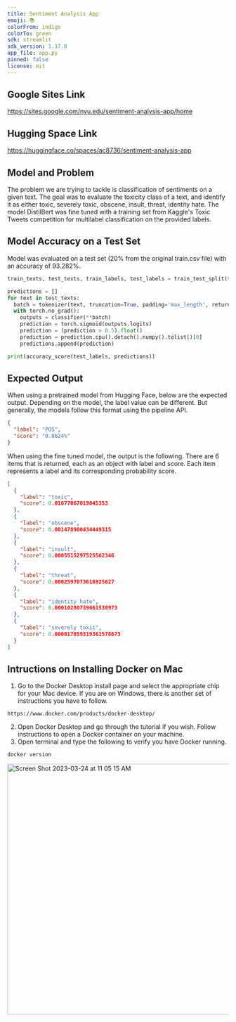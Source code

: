```yaml
---
title: Sentiment Analysis App
emoji: 📚
colorFrom: indigo
colorTo: green
sdk: streamlit
sdk_version: 1.17.0
app_file: app.py
pinned: false
license: mit
---
```


## Google Sites Link

https://sites.google.com/nyu.edu/sentiment-analysis-app/home

## Hugging Space Link

https://huggingface.co/spaces/ac8736/sentiment-analysis-app

## Model and Problem

The problem we are trying to tackle is classification of sentiments on a given text. The goal was to evaluate the toxicity class of a text, and identify it as either toxic, severely toxic, obscene, insult, threat, identity hate. The model DistilBert was fine tuned with a training set from Kaggle's Toxic Tweets competition for multilabel classification on the provided labels.

## Model Accuracy on a Test Set

Model was evaluated on a test set (20% from the original train.csv file) with an accuracy of 93.282%.

```python
train_texts, test_texts, train_labels, test_labels = train_test_split(train_texts, train_labels, test_size=.2)

predictions = []
for text in test_texts:
  batch = tokenizer(text, truncation=True, padding='max_length', return_tensors="pt").to(device)
  with torch.no_grad():
    outputs = classifier(**batch)
    prediction = torch.sigmoid(outputs.logits)
    prediction = (prediction > 0.5).float()
    prediction = prediction.cpu().detach().numpy().tolist()[0]
    predictions.append(prediction)

print(accuracy_score(test_labels, predictions))
```

## Expected Output

When using a pretrained model from Hugging Face, below are the expected output. Depending on the model, the label value can be different. But generally, the models follow this format using the pipeline API.

```json
{
  "label": "POS",
  "score": "0.8624%"
}
```

When using the fine tuned model, the output is the following. There are 6 items that is returned, each as an object with label and score. Each item represents a label and its corresponding probability score.

```json
[
  {
    "label": "toxic",
    "score": 0.01677067019045353
  },
  {
    "label": "obscene",
    "score": 0.001478900434449315
  },
  {
    "label": "insult",
    "score": 0.0005515297525562346
  },
  {
    "label": "threat",
    "score": 0.0002597073616925627
  },
  {
    "label": "identity hate",
    "score": 0.00010280739661538973
  },
  {
    "label": "severely toxic",
    "score": 0.000017059319361578673
  }
]
```

## Intructions on Installing Docker on Mac

1. Go to the Docker Desktop install page and select the appropriate chip for your Mac device. If you are on Windows, there is another set of instructions you have to follow.

```
https://www.docker.com/products/docker-desktop/
```

2. Open Docker Desktop and go through the tutorial if you wish. Follow instructions to open a Docker container on your machine.
3. Open terminal and type the following to verify you have Docker running.

```
docker version
```

<img width="571" alt="Screen Shot 2023-03-24 at 11 05 15 AM" src="https://user-images.githubusercontent.com/87680132/227563197-b3c0cc7b-8b4f-4ba0-986e-bb5d13ec3c1f.png">

